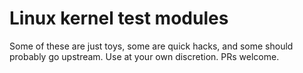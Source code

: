 Linux kernel test modules
=========================

Some of these are just toys, some are quick hacks, and some should probably go
upstream.  Use at your own discretion.  PRs welcome.


